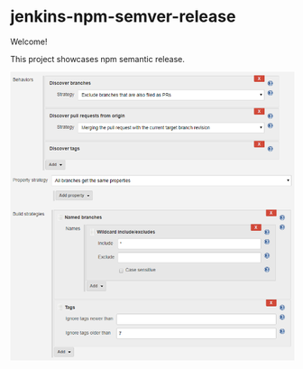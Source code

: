 # jenkins-npm-semver-release

Welcome!

This project showcases npm semantic release.

![](configure.png)
